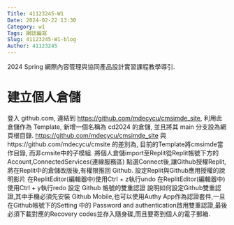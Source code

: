 ```yaml
---
Title: 41123245-W1
Date: 2024-02-22 13:30
Category: w1
Tags: 網誌編寫
Slug: 41123245-W1-blog
Author: 41123245
---
```


2024 Spring 網際內容管理與協同產品設計實習課程教學導引.

<!-- PELICAN_END_SUMMARY -->

# 建立個人倉儲 
登入 github.com, 連結到 https://github.com/mdecycu/cmsimde_site, 利用此倉儲作為 Template, 新增一個名稱為 cd2024 的倉儲, 並且將其 main 分支設為網頁根目錄.
https://github.com/mdecycu/cmsimde_site 與https://github.com/mdecycu/cmsite 的差別為, 目前的Template將cmsimde當作目錄, 而非cmsite中的子模組.
將個人倉儲import至Replit從Replit帳號下方的Account,ConnectedServices(連線服務區) 點選Connect後,讓Github授權Replit,將在Replit中的倉儲改版後,有權限推回 Github. 設定Replit與Github應用授權的說明影片
在ReplitEditor(編輯器中)使用Ctrl + z執行undo
在ReplitEditor(編輯器中)使用Ctrl + y執行redo
設定 Github 帳號的雙重認證
說明如何設定Github雙重認證,其中手機必須先安裝 Github Mobile,也可以使用Authy App作為認證套件,一旦在Github帳號下的Setting 中的 Password and authentication啟用雙重認證,最後必須下載對應的Recovery codes並存入隨身碟,而且要寄到個人的電子郵箱.